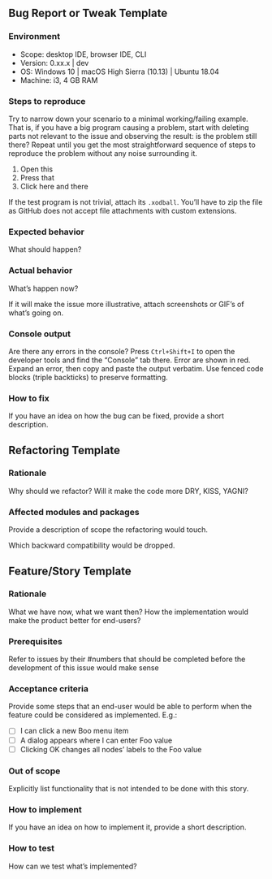 <!-- Choose one of the templates below -->

## Bug Report or Tweak Template <!-- Delete the header -->

### Environment

- Scope: desktop IDE, browser IDE, CLI
- Version: 0.xx.x | dev <!-- Hit “Help” in the IDE main menu to view -->
- OS: Windows 10 | macOS High Sierra (10.13) | Ubuntu 18.04
- Machine: i3, 4 GB RAM

### Steps to reproduce

Try to narrow down your scenario to a minimal working/failing example. That is,
if you have a big program causing a problem, start with deleting parts not
relevant to the issue and observing the result: is the problem still there?
Repeat until you get the most straightforward sequence of steps to reproduce
the problem without any noise surrounding it.

1. Open this
2. Press that
3. Click here and there

If the test program is not trivial, attach its `.xodball`. You’ll have to zip
the file as GitHub does not accept file attachments with custom extensions.

### Expected behavior

What should happen?

### Actual behavior

What’s happen now?

If it will make the issue more illustrative, attach screenshots or GIF’s of
what’s going on.

### Console output <!-- if any -->

Are there any errors in the console? Press `Ctrl+Shift+I` to open the developer
tools and find the “Console” tab there. Error are shown in red. Expand an
error, then copy and paste the output verbatim.  Use fenced code blocks (triple
backticks) to preserve formatting.

### How to fix <!-- if you know -->

If you have an idea on how the bug can be fixed, provide a short
description.



## Refactoring Template <!-- Delete the header -->

### Rationale

Why should we refactor? Will it make the code more DRY, KISS, YAGNI?

### Affected modules and packages

Provide a description of scope the refactoring would touch.

Which backward compatibility would be dropped.



## Feature/Story Template <!-- Delete the header -->

### Rationale

What we have now, what we want then? How the implementation would
make the product better for end-users?

### Prerequisites

Refer to issues by their #numbers that should be completed before
the development of this issue would make sense

### Acceptance criteria

Provide some steps that an end-user would be able to perform when
the feature could be considered as implemented. E.g.:

- [ ] I can click a new Boo menu item
- [ ] A dialog appears where I can enter Foo value
- [ ] Clicking OK changes all nodes’ labels to the Foo value

### Out of scope

Explicitly list functionality that is not intended to be done with this story.

### How to implement

If you have an idea on how to implement it, provide a short
description.

### How to test

How can we test what’s implemented?
